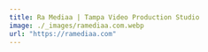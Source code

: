 ```yaml
---
title: Ra Mediaa | Tampa Video Production Studio
image: ./_images/ramediaa.com.webp
url: "https://ramediaa.com"
---
```


